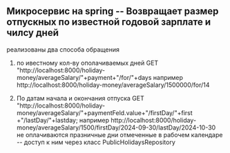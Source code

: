 Микросервис на spring --
Возвращает размер отпускных по известной годовой зарплате и чилсу дней
--
реализованы два способа обращения

1. по ивестному кол-ву ополачиваемых дней
   GET "http://localhost:8000/holiday-money/averageSalary/"+payment+"/for/"+days
   например http://localhost:8000/holiday-money/averageSalary/1500000/for/14

2. По датам начала и окончания отпуска
   GET "http://localhost:8000/holiday-money/averageSalary/"+paymentFeld.value+"/firstDay/"+first +"/lastDay/"+lastday;
   например http://localhost:8000/holiday-money/averageSalary/1500/firstDay/2024-09-30/lastDay/2024-10-30
   не оплачиваются празничные дни отмеченные в рабочем календаре -- доступ к ним через класс PublicHolidaysRepository
